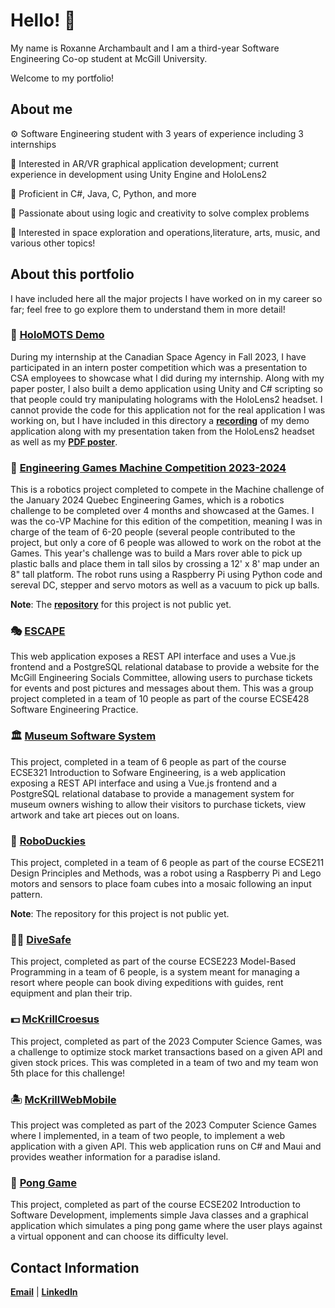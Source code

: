 # Hello! 👋

My name is Roxanne Archambault and I am a third-year Software Engineering Co-op student at McGill University.

Welcome to my portfolio!

## About me

⚙️ Software Engineering student with 3 years of experience including 3 internships

🔮 Interested in AR/VR graphical application development; current experience in development using Unity Engine and HoloLens2

🔎 Proficient in C#, Java, C, Python, and more

💎 Passionate about using logic and creativity to solve complex problems

🚀 Interested in space exploration and operations,literature, arts, music, and various other topics!

## About this portfolio

I have included here all the major projects I have worked on in my career so far; feel free to go explore them to understand them in more detail! 

### 🌟 [**HoloMOTS Demo**](https://github.com/rarchambault/rarchambault/tree/main/HoloMOTS%20Demo)

During my internship at the Canadian Space Agency in Fall 2023, I have participated in an intern poster competition which was a presentation to CSA employees to showcase what I did during my internship. Along with my paper poster, I also built a demo application using Unity and C# scripting so that people could try manipulating holograms with the HoloLens2 headset. I cannot provide the code for this application not for the real application I was working on, but I have included in this directory a [**recording**](https://github.com/rarchambault/rarchambault/blob/main/HoloMOTS%20Demo/AR%20Poster%20Demonstration.mp4) of my demo application along with my presentation taken from the HoloLens2 headset as well as my [**PDF poster**](https://github.com/rarchambault/rarchambault/blob/main/HoloMOTS%20Demo/HoloMOTS%20Poster%20-%20Roxanne%20Archambault.pdf).

### 🤖 [**Engineering Games Machine Competition 2023-2024**](https://github.com/rarchambault/rarchambault/tree/main/Machine2024)

This is a robotics project completed to compete in the Machine challenge of the January 2024 Quebec Engineering Games, which is a robotics challenge to be completed over 4 months and showcased at the Games. I was the co-VP Machine for this edition of the competition, meaning I was in charge of the team of 6-20 people (several people contributed to the project, but only a core of 6 people was allowed to work on the robot at the Games. This year's challenge was to build a Mars rover able to pick up plastic balls and place them in tall silos by crossing a 12' x 8' map under an 8" tall platform. The robot runs using a Raspberry Pi using Python code and sereval DC, stepper and servo motors as well as a vacuum to pick up balls.

**Note**: The [**repository**](https://github.com/MachineMGCIL/2023machine) for this project is not public yet.

### 🎭 [**ESCAPE**](https://github.com/rarchambault/ESCAPE/tree/5987d63d12b7c01f064cbe07d0400a38787f277b)

This web application exposes a REST API interface and uses a Vue.js frontend and a PostgreSQL relational database to provide a website for the McGill Engineering Socials Committee, allowing users to purchase tickets for events and post pictures and messages about them. This was a group project completed in a team of 10 people as part of the course ECSE428 Software Engineering Practice.

### 🏛 [**Museum Software System**](https://github.com/rarchambault/rarchambault/tree/main/Museum%20Software%20System)

This project, completed in a team of 6 people as part of the course ECSE321 Introduction to Sofware Engineering, is a web application exposing a REST API interface and using a Vue.js frontend and a PostgreSQL relational database to provide a management system for museum owners wishing to allow their visitors to purchase tickets, view artwork and take art pieces out on loans.

### 🦆 [**RoboDuckies**](https://github.com/WassimJabz/RoboDuckies/tree/e8931298b853999a711a9c258d94c3ed4b2381a9)

This project, completed in a team of 6 people as part of the course ECSE211 Design Principles and Methods, was a robot using a Raspberry Pi and Lego motors and sensors to place foam cubes into a mosaic following an input pattern.

**Note**: The repository for this project is not public yet.

### 🏊‍♀️ [**DiveSafe**](https://github.com/rarchambault/rarchambault/tree/main/DiveSafe)

This project, completed as part of the course ECSE223 Model-Based Programming in a team of 6 people, is a system meant for managing a resort where people can book diving expeditions with guides, rent equipment and plan their trip.

### 💵 [**McKrillCroesus**](https://github.com/rarchambault/McKrillCroesus/tree/92515c36b338004adab835f31641d464c24b5dad)

This project, completed as part of the 2023 Computer Science Games, was a challenge to optimize stock market transactions based on a given API and given stock prices. This was completed in a team of two and my team won 5th place for this challenge!

### 🏝 [**McKrillWebMobile**](https://github.com/rarchambault/McKrillWebMobile/tree/37378a742dd76b0c4fd735b63865201db3a58b63)

This project was completed as part of the 2023 Computer Science Games where I implemented, in a team of two people, to implement a web application with a given API. This web application runs on C# and Maui and provides weather information for a paradise island.

### 🏓 [**Pong Game**](https://github.com/rarchambault/pong-game/tree/a6492840e369a51ea266919d5d78d3f7fe41b061)

This project, completed as part of the course ECSE202 Introduction 
to Software Development, implements simple Java classes and a graphical application which simulates a ping pong game where the user plays against a virtual opponent and can choose its difficulty level.

## Contact Information

**[Email](mailto:roxanne.archambault@mail.mcgill.ca)** | **[LinkedIn](https://www.linkedin.com/in/roxanne-archambault/)**
